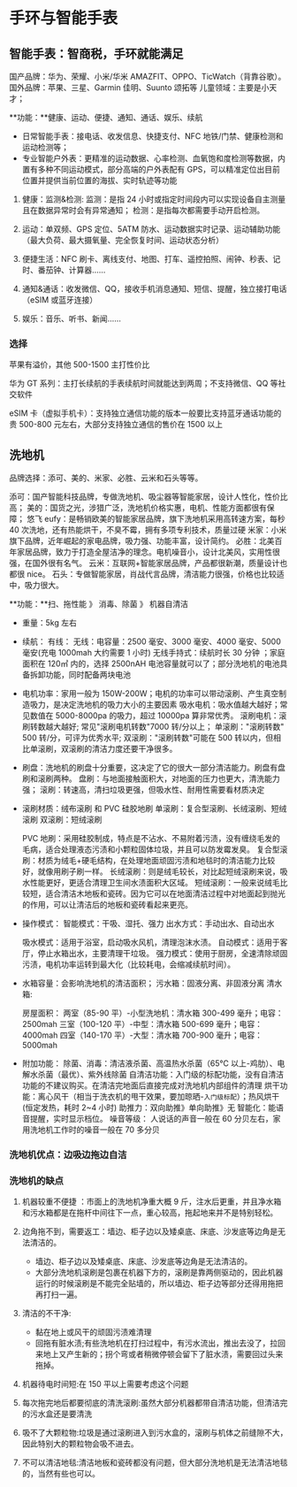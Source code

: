 # 手环与智能手表

## 智能手表：智商税，手环就能满足

国产品牌：华为、荣耀、小米/华米 AMAZFIT、OPPO、TicWatch（背靠谷歌）。
国外品牌：苹果、三星、Garmin 佳明、Suunto 颂拓等
儿童领域：主要是小天才；

**功能：**健康、运动、便捷、通知、通话、娱乐、续航

- 日常智能手表：接电话、收发信息、快捷支付、NFC 地铁/门禁、健康检测和运动检测等；
- 专业智能户外表：更精准的运动数据、心率检测、血氧饱和度检测等数据，内置有多种不同运动模式，部分高端的户外表配有 GPS，可以精准定位出目前位置并提供当前位置的海拔、实时轨迹等功能

1. 健康：监测&检测:
   监测：是指 24 小时或指定时间段内可以实现设备自主测量且在数据异常时会有异常通知；
   检测：是指每次都需要手动开启检测。

2. 运动：单双频、GPS 定位、5ATM 防水、运动数据实时记录、运动辅助功能（最大负荷、最大摄氧量、完全恢复时间、运动状态分析）

3. 便捷生活：NFC 刷卡、离线支付、地图、打车、遥控拍照、闹钟、秒表、记时、番茄钟、计算器……

4. 通知&通话：收发微信、QQ，接收手机消息通知、短信、提醒，独立接打电话（eSIM 或蓝牙连接）

5. 娱乐：音乐、听书、新闻……

### 选择

苹果有溢价，其他 500-1500 主打性价比

华为 GT 系列：主打长续航的手表续航时间就能达到两周；不支持微信、QQ 等社交软件

eSIM 卡（虚拟手机卡）：支持独立通信功能的版本一般要比支持蓝牙通话功能的贵 500-800 元左右，大部分支持独立通信的售价在 1500 以上

## 洗地机

品牌选择：添可、美的、米家、必胜、云米和石头等等。

添可：国产智能科技品牌，专做洗地机、吸尘器等智能家居，设计人性化，性价比高；
美的：国货之光，涉猎广泛，洗地机价格实惠，电机、性能方面都很有保障；
悠飞 eufy：是畅销欧美的智能家居品牌，旗下洗地机采用高转速方案，每秒 40 次洗地，还有热能烘干，不臭不霉，拥有多项专利技术，质量过硬
米家：小米旗下品牌，近年崛起的家电品牌，吸力强、功能丰富，设计简约。
必胜：北美百年家居品牌，致力于打造全屋洁净的理念。电机噪音小，设计北美风，实用性很强，在国外很有名气。
云米：互联网+智能家居品牌，产品都很新潮，质量设计也都很 nice。
石头：专做智能家居，肖战代言品牌，清洁能力很强，价格也比较适中，吸力很大。

**功能：**扫、拖性能 》 消毒、除菌 》 机器自清洁

- 重量：5kg 左右

- 续航：
  有线：
  无线：电容量：2500 毫安、3000 毫安、4000 毫安、5000 毫安(充电 1000mah 大约需要 1 小时)
  无线手持式：续航时长 30 分钟 ；家庭面积在 120㎡ 内的，选择 2500nAH 电池容量就可以了；部分洗地机的电池具备拆卸功能，同时配备两块电池

- 电机功率：家用一般为 150W-200W；电机的功率可以带动滚刷、产生真空制造吸力，是决定洗地机的吸力大小的主要因素
  吸水电机：吸水值越大越好；常见数值在 5000-8000pa 的吸力，超过 10000pa 算非常优秀。
  滚刷电机：滚刷转数越大越好; 常见"滚刷电机转数"7000 转/分以上； 单滚刷："滚刷转数" 500 转/分，可评为优秀水平; 双滚刷："滚刷转数"可能在 500 转以内，但相比单滚刷，双滚刷的清洁力度还要干净很多。

- 刷盘：洗地机的刷盘十分重要，这决定了它的很大一部分清洁能力。刷盘有盘刷和滚刷两种。
  盘刷：与地面接触面积大，对地面的压力也更大，清洗能力强；
  滚刷：转速高，清扫垃圾更强，但吸水性、耐用性需要看材质决定

- 滚刷材质：绒布滚刷 和 PVC 硅胶地刷
  单滚刷：复合型滚刷、长绒滚刷、短绒滚刷
  双滚刷：短绒滚刷

  PVC 地刷：采用硅胶制成，特点是不沾水、不易附着污渍，没有缠绕毛发的毛病，适合处理液态污渍和小颗粒固体垃圾，并且可以防发霉发臭。
  复合型滚刷：材质为绒毛+硬毛结构，在处理地面顽固污渍和地毯时的清洁能力比较好，就像用刷子刷一样。
  长绒滚刷：则是绒毛较长，对比起短绒滚刷来说，吸水性能更好，更适合清理卫生间水渍面积大区域。
  短绒滚刷：一般来说绒毛比较短，适合清洁木地板和瓷砖。因为它可以在地面清洁过程中对地面起到抛光的作用，可以让清洁后的地板和瓷砖看起来更亮。

- 操作模式：
  智能模式：干吸、湿托、强力
  出水方式：手动出水、自动出水

  吸水模式：适用于浴室，启动吸水风机，清理泡沫水渍。
  自动模式：适用于客厅，停止水箱出水，主要清理干垃圾。
  强力模式：使用于厨房，全速清除顽固污渍，电机功率运转到最大化（比较耗电，会缩减续航时间）。

- 水箱容量：会影响洗地机的清洁面积；
  污水箱：固液分离、非固液分离
  清水箱:

  房屋面积：
  两室（85-90 平）-小型洗地机：清水箱 300-499 毫升；电容：2500mah
  三室（100-120 平）-中型：清水箱 500-699 毫升；电容：4000mah
  四室（140-170 平）-大型：清水箱 700-900 毫升；电容：5000mah

- 附加功能：
  除菌、消毒：清洁液杀菌、高温热水杀菌（65°C 以上-鸡肋）、电解水杀菌（最优）、紫外线除菌
  自清洁功能：入门级的标配功能，没有自清洁功能的不建议购买。在清洁完地面后直接完成对洗地机内部组件的清理
  烘干功能：离心风干（相当于洗衣机的甩干效果，要加晾晒-`入门级标配`）；热风烘干(恒定发热，耗时 2~4 小时)
  助推力：双向助推》单向助推》无
  智能化：能语音提醒，实时显示档位。
  噪音等级： 人说话的声音一般在 60 分贝左右，家用洗地机工作时的噪音一般在 70 多分贝

### 洗地机优点：边吸边拖边自洁

### 洗地机的缺点

1. 机器较重不便捷 ：市面上的洗地机净重大概 9 斤，注水后更重，并且净水箱和污水箱都是在拖杆中间往下一点，重心较高，拖起地来并不是特别轻松。
2. 边角拖不到，需要返工：墙边、柜子边以及矮桌底、床底、沙发底等边角是无法清洁的。

   - 墙边、柜子边以及矮桌底、床底、沙发底等边角是无法清洁的。
   - 大部分洗地机滚刷是包裹在机器下方的，滚刷是靠两侧驱动的，因此机器运行的时候滚刷是不能完全贴墙的，所以墙边、柜子边等部分还得用拖把再打扫一遍。

3. 清洁的不干净:
   - 黏在地上或风干的顽固污渍难清理
   - 回拖有脏水渍;有些洗地机在打扫过程中，有污水流出，推出去没了，拉回来地上又产生新的；拐个弯或者稍微停顿会留下了脏水渍，需要回过头来拖掉。
4. 机器待电时间短:在 150 平以上需要考虑这个问题
5. 每次拖完地后都要彻底的清洗滚刷:虽然大部分机器都带自清洁功能，但清洁完的污水盒还是要清洗
6. 吸不了大颗粒物:垃圾是通过滚刷进入到污水盒的，滚刷与机体之前缝隙不大，因此特别大的颗粒物会吸不进去。
7. 不可以清洁地毯:清洁地板和瓷砖都没有问题，但大部分洗地机是无法清洁地毯的，当然有些也可以。

